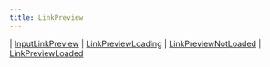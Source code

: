 ```yaml
---
title: LinkPreview
---
```


<div class="font-mono whitespace-pre"><span class="opacity-50">| </span><a href="/gh/types/inputlinkpreview"  >InputLinkPreview</a><span class="opacity-50">
| </span><a href="/gh/types/linkpreviewloading"  >LinkPreviewLoading</a><span class="opacity-50">
| </span><a href="/gh/types/linkpreviewnotloaded"  >LinkPreviewNotLoaded</a><span class="opacity-50">
| </span><a href="/gh/types/linkpreviewloaded"  >LinkPreviewLoaded</a></div>

